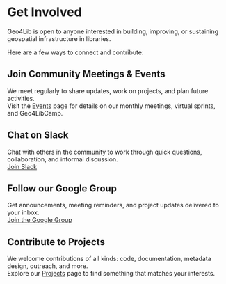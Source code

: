 # Get Involved

Geo4Lib is open to anyone interested in building, improving, or sustaining geospatial infrastructure in libraries.

Here are a few ways to connect and contribute:

## Join Community Meetings & Events

We meet regularly to share updates, work on projects, and plan future activities.  
Visit the [Events](../events) page for details on our monthly meetings, virtual sprints, and Geo4LibCamp.

## Chat on Slack

Chat with others in the community to work through quick questions, collaboration, and informal discussion.  
 [Join Slack](https://geoblacklight.slack.com/join/shared_invite/zt-1p7dcay40-Ye_WTt5_iCqU8rDjzhkoWw#/shared-invite/email)

## Follow our Google Group 

Get announcements, meeting reminders, and project updates delivered to your inbox.  
 [Join the Google Group](https://groups.google.com/g/geoblacklight-community)


## Contribute to Projects

We welcome contributions of all kinds: code, documentation, metadata design, outreach, and more.  
Explore our [Projects](../projects) page to find something that matches your interests.

